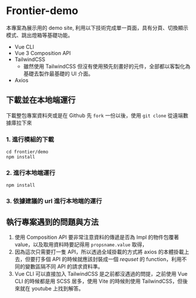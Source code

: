 # Frontier-demo

本專案為展示用的 demo site, 利用以下技術完成單一頁面，具有分頁、切換顯示模式、跳出燈箱等基礎功能。

-   Vue CLI
-   Vue 3 Composition API
-   TailwindCSS
    -   雖然使用 TailwindCSS 但沒有使用預先刻畫好的元件，全部都以客製化為基礎去製作最基礎的 UI 介面。
-   Axios

## 下載並在本地端運行

下載整包專案資料夾或是在 Github 先 `fork` 一份以後，使用 `git clone` 從遠端數據庫拉下來

### 1. 進行模組的下載

    cd frontier/demo
    npm install

### 2. 進行本地端運行

    npm install

### 3. 依據建議的 url 進行本地端的運行

## 執行專案遇到的問題與方法

1. 使用 Composition API 要非常注意資料的傳遞是否為 Impl 的物件包覆著 value，以及取用資料時要記得用 `propsname.value` 取得，
2. 因為這次只需要打一隻 API，所以透過全域掛載的方式將 axios 的本體掛載上去，但要打多個 API 的時候就應該封裝成一個 _requset_ 的 function，利用不同的變數區隔不同 API 的請求資料準。
3. Vue CLI 可以直接加入 TailwindCSS 是之前都沒遇過的問提，之前使用 Vue CLI 的時候都是用 SCSS 居多，使用 Vite 的時候則使用 TailwindCSS，但後來就在 youtube 上找到解答。
